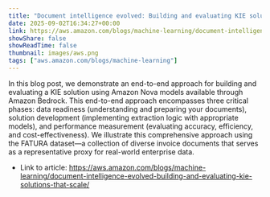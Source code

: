 ```yaml
---
title: "Document intelligence evolved: Building and evaluating KIE solutions that scale"
date: 2025-09-02T16:34:27+00:00
link: https://aws.amazon.com/blogs/machine-learning/document-intelligence-evolved-building-and-evaluating-kie-solutions-that-scale/
showShare: false
showReadTime: false
thumbnail: images/aws.png
tags: ["aws.amazon.com/blogs/machine-learning"]
---
```

In this blog post, we demonstrate an end-to-end approach for building and evaluating a KIE solution using Amazon Nova models available through Amazon Bedrock. This end-to-end approach encompasses three critical phases: data readiness (understanding and preparing your documents), solution development (implementing extraction logic with appropriate models), and performance measurement (evaluating accuracy, efficiency, and cost-effectiveness). We illustrate this comprehensive approach using the FATURA dataset—a collection of diverse invoice documents that serves as a representative proxy for real-world enterprise data.

- Link to article: https://aws.amazon.com/blogs/machine-learning/document-intelligence-evolved-building-and-evaluating-kie-solutions-that-scale/